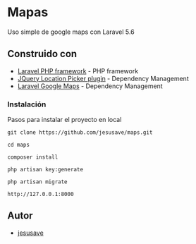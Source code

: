 # Mapas
Uso simple de google maps con Laravel 5.6

## Construido con
* [Laravel PHP framework](https://github.com/laravel/laravel) -  PHP framework
* [JQuery Location Picker plugin](https://github.com/Logicify/jquery-locationpicker-plugin) - Dependency Management
* [Laravel Google Maps](https://github.com/farhanwazir/laravelgooglemaps) - Dependency Management

### Instalación

Pasos para instalar el proyecto en local

```
git clone https://github.com/jesusave/maps.git
```
```
cd maps
```
```
composer install
```
```
php artisan key:generate
```
```
php artisan migrate
```
```
http://127.0.0.1:8000
```
## Autor

*  [jesusave](https://github.com/jesusave)

